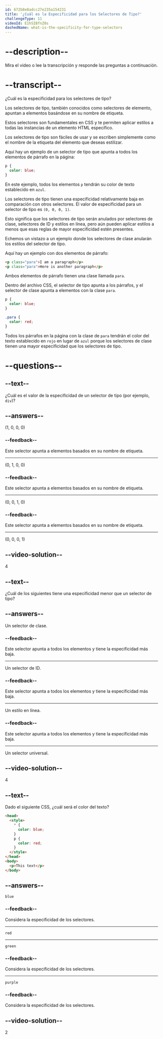 ```yaml
---
id: 672b8e8adcc27e235a154231
title: '¿Cuál es la Especificidad para los Selectores de Tipo?'
challengeType: 11
videoId: E1hSIBfnZ0s
dashedName: what-is-the-specificity-for-type-selectors
---
```


# --description--

Mira el video o lee la transcripción y responde las preguntas a continuación.

# --transcript--

¿Cuál es la especificidad para los selectores de tipo?

Los selectores de tipo, también conocidos como selectores de elemento, apuntan a elementos basándose en su nombre de etiqueta.

Estos selectores son fundamentales en CSS y te permiten aplicar estilos a todas las instancias de un elemento HTML específico.

Los selectores de tipo son fáciles de usar y se escriben simplemente como el nombre de la etiqueta del elemento que deseas estilizar.

Aquí hay un ejemplo de un selector de tipo que apunta a todos los elementos de párrafo en la página:

```css
p {
  color: blue;
}
```

En este ejemplo, todos los elementos `p` tendrán su color de texto establecido en `azul`.

Los selectores de tipo tienen una especificidad relativamente baja en comparación con otros selectores. El valor de especificidad para un selector de tipo es `(0, 0, 0, 1)`.

Esto significa que los selectores de tipo serán anulados por selectores de clase, selectores de ID y estilos en línea, pero aún pueden aplicar estilos a menos que esas reglas de mayor especificidad estén presentes.

Echemos un vistazo a un ejemplo donde los selectores de clase anularán los estilos del selector de tipo.

Aquí hay un ejemplo con dos elementos de párrafo:

```html
<p class="para">I am a paragraph</p>
<p class="para">Here is another paragraph</p>
```

Ambos elementos de párrafo tienen una clase llamada `para`.

Dentro del archivo CSS, el selector de tipo apunta a los párrafos, y el selector de clase apunta a elementos con la clase `para`.

```css
p {
  color: blue;
}

.para {
  color: red;
}
```

Todos los párrafos en la página con la clase de `para` tendrán el color del texto establecido en `rojo` en lugar de `azul` porque los selectores de clase tienen una mayor especificidad que los selectores de tipo.

# --questions--

## --text--

¿Cuál es el valor de la especificidad de un selector de tipo (por ejemplo, `div`)?

## --answers--

(1, 0, 0, 0)

### --feedback--

Este selector apunta a elementos basados en su nombre de etiqueta.

---

(0, 1, 0, 0)

### --feedback--

Este selector apunta a elementos basados en su nombre de etiqueta.

---

(0, 0, 1, 0)

### --feedback--

Este selector apunta a elementos basados en su nombre de etiqueta.

---

(0, 0, 0, 1)

## --video-solution--

4

## --text--

¿Cuál de los siguientes tiene una especificidad menor que un selector de tipo?

## --answers--

Un selector de clase.

### --feedback--

Este selector apunta a todos los elementos y tiene la especificidad más baja.

---

Un selector de ID.

### --feedback--

Este selector apunta a todos los elementos y tiene la especificidad más baja.

---

Un estilo en línea.

### --feedback--

Este selector apunta a todos los elementos y tiene la especificidad más baja.

---

Un selector universal.

## --video-solution--

4

## --text--

Dado el siguiente CSS, ¿cuál será el color del texto?

```html
<head>
  <style>
    * {
      color: blue;
    }
    p {
      color: red;
    }
  </style>
</head>
<body>
  <p>This text</p>
</body>
```

## --answers--

`blue`

### --feedback--

Considera la especificidad de los selectores.

---

`red`

---

`green`

### --feedback--

Considera la especificidad de los selectores.

---

`purple`

### --feedback--

Considera la especificidad de los selectores.

## --video-solution--

2
